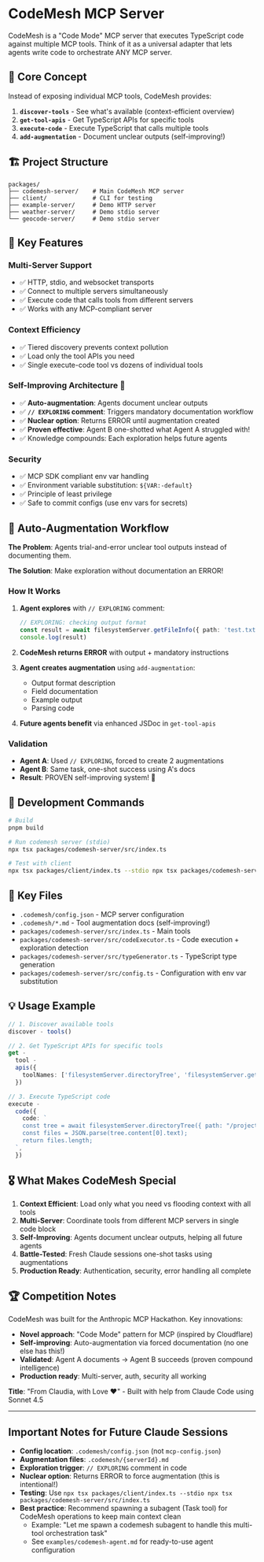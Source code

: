 # CodeMesh MCP Server

CodeMesh is a "Code Mode" MCP server that executes TypeScript code against multiple MCP tools. Think of it as a universal adapter that lets agents write code to orchestrate ANY MCP server.

## 🎯 Core Concept

Instead of exposing individual MCP tools, CodeMesh provides:

1. **`discover-tools`** - See what's available (context-efficient overview)
2. **`get-tool-apis`** - Get TypeScript APIs for specific tools
3. **`execute-code`** - Execute TypeScript that calls multiple tools
4. **`add-augmentation`** - Document unclear outputs (self-improving!)

## 🏗️ Project Structure

```
packages/
├── codemesh-server/    # Main CodeMesh MCP server
├── client/             # CLI for testing
├── example-server/     # Demo HTTP server
├── weather-server/     # Demo stdio server
└── geocode-server/     # Demo stdio server
```

## 🚀 Key Features

### Multi-Server Support

- ✅ HTTP, stdio, and websocket transports
- ✅ Connect to multiple servers simultaneously
- ✅ Execute code that calls tools from different servers
- ✅ Works with any MCP-compliant server

### Context Efficiency

- ✅ Tiered discovery prevents context pollution
- ✅ Load only the tool APIs you need
- ✅ Single execute-code tool vs dozens of individual tools

### Self-Improving Architecture 🎉

- ✅ **Auto-augmentation**: Agents document unclear outputs
- ✅ **`// EXPLORING` comment**: Triggers mandatory documentation workflow
- ✅ **Nuclear option**: Returns ERROR until augmentation created
- ✅ **Proven effective**: Agent B one-shotted what Agent A struggled with!
- ✅ Knowledge compounds: Each exploration helps future agents

### Security

- ✅ MCP SDK compliant env var handling
- ✅ Environment variable substitution: `${VAR:-default}`
- ✅ Principle of least privilege
- ✅ Safe to commit configs (use env vars for secrets)

## 📝 Auto-Augmentation Workflow

**The Problem**: Agents trial-and-error unclear tool outputs instead of documenting them.

**The Solution**: Make exploration without documentation an ERROR!

### How It Works

1. **Agent explores** with `// EXPLORING` comment:

   ```typescript
   // EXPLORING: checking output format
   const result = await filesystemServer.getFileInfo({ path: 'test.txt' })
   console.log(result)
   ```

2. **CodeMesh returns ERROR** with output + mandatory instructions

3. **Agent creates augmentation** using `add-augmentation`:
   - Output format description
   - Field documentation
   - Example output
   - Parsing code

4. **Future agents benefit** via enhanced JSDoc in `get-tool-apis`

### Validation

- **Agent A**: Used `// EXPLORING`, forced to create 2 augmentations
- **Agent B**: Same task, one-shot success using A's docs
- **Result**: PROVEN self-improving system! 🎉

## 🔧 Development Commands

```bash
# Build
pnpm build

# Run codemesh server (stdio)
npx tsx packages/codemesh-server/src/index.ts

# Test with client
npx tsx packages/client/index.ts --stdio npx tsx packages/codemesh-server/src/index.ts --call-tool discover-tools
```

## 📁 Key Files

- `.codemesh/config.json` - MCP server configuration
- `.codemesh/*.md` - Tool augmentation docs (self-improving!)
- `packages/codemesh-server/src/index.ts` - Main tools
- `packages/codemesh-server/src/codeExecutor.ts` - Code execution + exploration detection
- `packages/codemesh-server/src/typeGenerator.ts` - TypeScript type generation
- `packages/codemesh-server/src/config.ts` - Configuration with env var substitution

## 💡 Usage Example

```typescript
// 1. Discover available tools
discover - tools()

// 2. Get TypeScript APIs for specific tools
get -
  tool -
  apis({
    toolNames: ['filesystemServer.directoryTree', 'filesystemServer.getFileInfo'],
  })

// 3. Execute TypeScript code
execute -
  code({
    code: `
    const tree = await filesystemServer.directoryTree({ path: "/project" });
    const files = JSON.parse(tree.content[0].text);
    return files.length;
  `,
  })
```

## 🎖️ What Makes CodeMesh Special

1. **Context Efficient**: Load only what you need vs flooding context with all tools
2. **Multi-Server**: Coordinate tools from different MCP servers in single code block
3. **Self-Improving**: Agents document unclear outputs, helping all future agents
4. **Battle-Tested**: Fresh Claude sessions one-shot tasks using augmentations
5. **Production Ready**: Authentication, security, error handling all complete

## 🏆 Competition Notes

CodeMesh was built for the Anthropic MCP Hackathon. Key innovations:

- **Novel approach**: "Code Mode" pattern for MCP (inspired by Cloudflare)
- **Self-improving**: Auto-augmentation via forced documentation (no one else has this!)
- **Validated**: Agent A documents → Agent B succeeds (proven compound intelligence)
- **Production ready**: Multi-server, auth, security all working

**Title**: "From Claudia, with Love ❤️" - Built with help from Claude Code using Sonnet 4.5

---

## Important Notes for Future Claude Sessions

- **Config location**: `.codemesh/config.json` (not `mcp-config.json`)
- **Augmentation files**: `.codemesh/{serverId}.md`
- **Exploration trigger**: `// EXPLORING` comment in code
- **Nuclear option**: Returns ERROR to force augmentation (this is intentional!)
- **Testing**: Use `npx tsx packages/client/index.ts --stdio npx tsx packages/codemesh-server/src/index.ts`
- **Best practice**: Recommend spawning a subagent (Task tool) for CodeMesh operations to keep main context clean
  - Example: "Let me spawn a codemesh subagent to handle this multi-tool orchestration task"
  - See `examples/codemesh-agent.md` for ready-to-use agent configuration
